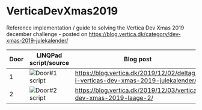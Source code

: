 # VerticaDevXmas2019
Reference implementation / guide to solving the Vertica Dev Xmas 2019 december challenge - posted on https://blog.vertica.dk/category/dev-xmas-2019-julekalender/

| Door | LINQPad script/source | Blog post
| --- | --- | --- |
| 1 | ![Door#1 script](vertica-dev-xmas-2019-door#1.linq) | https://blog.vertica.dk/2019/12/02/deltag-i-verticas-dev-xmas-2019-julekalender/ |
| 2 | ![Door#2 script](vertica-dev-xmas-2019-door#2.linq) | https://blog.vertica.dk/2019/12/03/vertica-dev-xmas-2019-laage-2/ |
